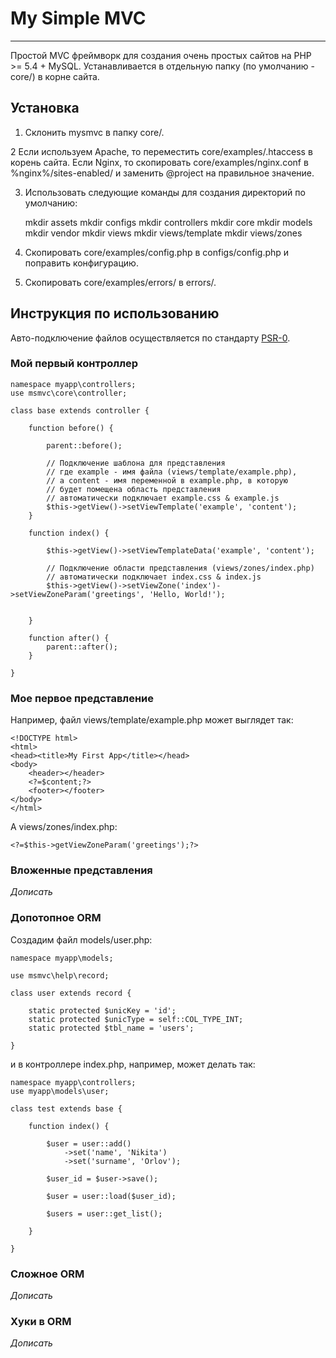 # My Simple MVC
---

Простой MVC фреймворк для создания очень простых сайтов на PHP >= 5.4 + MySQL.
Устанавливается в отдельную папку (по умолчанию - core/) в корне сайта.

## Установка

1. Склонить mysmvc в папку core/.

2 Если используем Apache, то переместить core/examples/.htaccess в корень сайта. Если Nginx, то скопировать core/examples/nginx.conf в %nginx%/sites-enabled/ и заменить @project на правильное значение.

3. Использовать следующие команды для создания директорий по умолчанию:

    mkdir assets
    mkdir configs
    mkdir controllers
    mkdir core
    mkdir models
    mkdir vendor
    mkdir views
    mkdir views/template
    mkdir views/zones

4. Скопировать core/examples/config.php в configs/config.php и поправить конфигурацию.
5. Скопировать core/examples/errors/ в errors/.

## Инструкция по использованию

Авто-подключение файлов осуществляется по стандарту [PSR-0](https://github.com/php-fig/fig-standards/blob/master/accepted/PSR-0.md).

### Мой первый контроллер

    namespace myapp\controllers;
    use msmvc\core\controller;

    class base extends controller {

        function before() {

            parent::before();

            // Подключение шаблона для представления
            // где example - имя файла (views/template/example.php),
            // а content - имя переменной в example.php, в которую
            // будет помещена область представления
            // автоматически подключает example.css & example.js
            $this->getView()->setViewTemplate('example', 'content');
        }

        function index() {

            $this->getView()->setViewTemplateData('example', 'content');

            // Подключение области представления (views/zones/index.php)
            // автоматически подключает index.css & index.js
            $this->getView()->setViewZone('index')->setViewZoneParam('greetings', 'Hello, World!');


        }

        function after() {
            parent::after();
        }

    }

### Мое первое представление

Например, файл views/template/example.php может выглядет так:

    <!DOCTYPE html>
    <html>
    <head><title>My First App</title></head>
    <body>
        <header></header>
        <?=$content;?>
        <footer></footer>
    </body>
    </html>

А views/zones/index.php:

    <?=$this->getViewZoneParam('greetings');?>

### Вложенные представления

_Дописать_

### Допотопное ORM

Создадим файл models/user.php:

    namespace myapp\models;

    use msmvc\help\record;

    class user extends record {

        static protected $unicKey = 'id';
        static protected $unicType = self::COL_TYPE_INT;
        static protected $tbl_name = 'users';

    }

и в контроллере index.php, например, может делать так:

    namespace myapp\controllers;
    use myapp\models\user;

    class test extends base {

        function index() {

            $user = user::add()
                ->set('name', 'Nikita')
                ->set('surname', 'Orlov');

            $user_id = $user->save();

            $user = user::load($user_id);

            $users = user::get_list();

        }

    }

### Сложное ORM

_Дописать_

### Хуки в ORM

_Дописать_